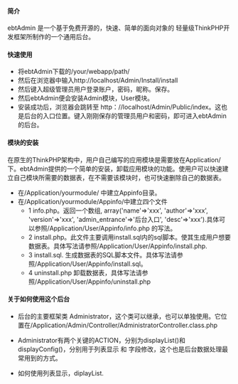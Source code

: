 ﻿#### 简介

ebtAdmin 是一个基于免费开源的，快速、简单的面向对象的 轻量级ThinkPHP开发框架所制作的一个通用后台。

#### 快速使用

* 将ebtAdmin下载的/your/webapp/path/
* 然后在浏览器中输入http://localhost/Admin/Install/install
* 然后键入超级管理员用户登录账户，密码，昵称。保存。
* 然后ebtAdmin便会安装Admin模块，User模块。
* 安装成功后，浏览器会跳转至 http：//localhost/Admin/Public/index。这也是后台的入口位置。键入刚刚保存的管理员用户和密码，即可进入ebtAdmin的后台。

#### 模块的安装

在原生的ThinkPHP架构中，用户自己编写的应用模块是需要放在Application/下。ebtAdmin提供的一个简单的安装，卸载应用模块的功能。使用户可以快速建立自己模块所需要的数据表，在不需要该模块时，也可快速删除自己的数据表。

* 在/Application/yourmodule/ 中建立Appinfo目录。
* 在/Application/yourmodule/Appinfo/中建立四个文件
  * 1 info.php。返回一个数组, array('name'=>'xxx', 'author'=>'xxx', 'version'=>'xxx', 'admin_entrance'=>'后台入口', 'desc'=>'xxx').具体可以参照/Application/User/Appinfo/info.php 的写法。
  * 2 install.php。此文件主要调用install.sql内的sql脚本。使其生成用户想要数据表。具体写法请参照/Application/User/Appinfo/install.php.
  * 3 install.sql. 生成数据表的SQL脚本文件。具体写法请参照/Application/User/Appinfo/install.sql。
  * 4 uninstall.php 卸载数据表，具体写法请参照/Application/User/Appinfo/uninstall.php
  

#### 关于如何使用这个后台

* 后台的主要框架类 Administrator，这个类可以继承，也可以单独使用。它位置在/Application/Admin/Controller/AdministratorController.class.php

* Administrator有两个关键的ACTION，分别为displayList()和displayConfig()，分别用于列表显示 和 字段修改，这个也是后台数据处理最常用到的方式。

 * 如何使用列表显示，diplayList.


